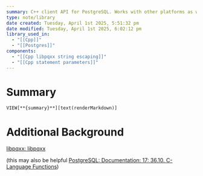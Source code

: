 ```yaml
---
summary: C++ client API for PostgreSQL. Works with other platforms as well.
type: note/library
date created: Tuesday, April 1st 2025, 5:51:32 pm
date modified: Tuesday, April 1st 2025, 6:02:12 pm
library_used_in:
  - "[[Cpp]]"
  - "[[Postgres]]"
components:
  - "[[Cpp libpqxx string escaping]]"
  - "[[Cpp statement parameters]]"
---
```

# Summary
`VIEW[**{summary}**][text(renderMarkdown)]`

# Additional Background
[libpqxx: libpqxx](https://libpqxx.readthedocs.io/stable/)

(this may also be helpful [PostgreSQL: Documentation: 17: 36.10. C-Language Functions](https://www.postgresql.org/docs/current/xfunc-c.html#EXTEND-CPP))